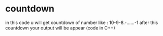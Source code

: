 # countdown
in this code u will get  countdown of number like : 10-9-8.-......-1 after this countdown your output will be appear (code in C++)
